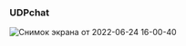 ### UDPchat
![Снимок экрана от 2022-06-24 16-00-40](https://user-images.githubusercontent.com/70807719/175541257-2e286fd0-34fd-4fb0-86db-885599fd7658.png)
